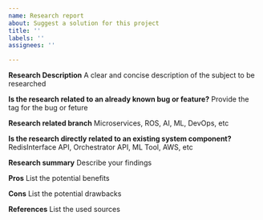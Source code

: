 ```yaml
---
name: Research report
about: Suggest a solution for this project
title: ''
labels: ''
assignees: ''

---
```


**Research Description**
A clear and concise description of the subject to be researched

**Is the research related to an already known bug or feature?**
Provide the tag for the bug or feture

**Research related branch**
Microservices, ROS, AI, ML, DevOps, etc

**Is the research directly related to an existing system component?**
RedisInterface API, Orchestrator API, ML Tool, AWS, etc

**Research summary**
Describe your findings

**Pros**
List the potential benefits 

**Cons**
List the potential drawbacks

**References**
List the used sources
